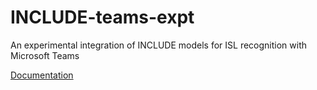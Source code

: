# INCLUDE-teams-expt

An experimental integration of INCLUDE models for ISL recognition with Microsoft Teams

[Documentation](docs/README.md)
